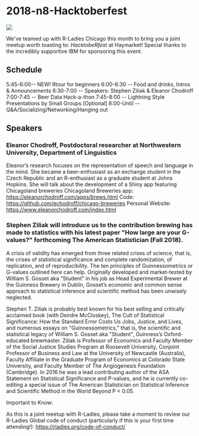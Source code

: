 # 2018-n8-Hacktoberfest
![](https://github.com/Chicago-R-User-Group/2018-n8-Hacktoberfest/tree/master/images)

We've teamed up with R-Ladies Chicago this month to bring you a joint meetup worth toasting to: *HacktobeRfest* at Haymarket! Special thanks to the incredibly supportive IBM for sponsoring this event.

## Schedule
 5:45-6:00-- NEW! Rtour for beginners
 6:00-6:30 -- Food and drinks, Intros & Announcements
 6:30-7:00 -- Speakers: Stephen Ziliak & Eleanor Chodroff
 7:00-7:45 -- Beer Data Hack-a-thon
 7:45-8:00 -- Lightning Style Presentations by Small Groups [Optional]
8:00-Until -- Q&A/Socializing/Networking/Hanging out

## Speakers

### Eleanor Chodroff, Postdoctoral researcher at Northwestern University, Department of Linguistics

Eleanor’s research focuses on the representation of speech and language in the mind. She became a beer-enthusiast as an exchange student in the Czech Republic and an R-enthusiast as a graduate student at Johns Hopkins. She will talk about the development of a Shiny app featuring Chicagoland breweries
Chicagoland Breweries app: https://eleanorchodroff.com/apps/brews.html
Code: https://github.com/echodroff/chicago-breweries
Personal Website: https://www.eleanorchodroff.com/index.html

### Stephen Ziliak will introduce us to the contribution brewing has made to statistics with his latest paper "How large are your G-values?" forthcoming The American Statistician (Fall 2018).
A crisis of validity has emerged from three related crises of science, that is, the crises of statistical significance and complete randomization, of replication, and of reproducibility. The ten principles of Guinnessometrics or G-values outlined here can help. Originally developed and market-tested by William S. Gosset aka “Student” in his job as Head Experimental Brewer at the Guinness Brewery in Dublin, Gosset’s economic and common sense approach to statistical inference and scientific method has been unwisely neglected.

Stephen T. Ziliak is probably best known for his best selling and critically acclaimed book (with Deirdre McCloskey), The Cult of Statistical Significance: How the Standard Error Costs Us Jobs, Justice, and Lives, and numerous essays on "Guinnessometrics," that is, the scientific and statistical legacy of William S. Gosset aka "Student", Guinness’s Oxford-educated brewmaster. Ziliak is Professor of Economics and Faculty Member of the Social Justice Studies Program at Roosevelt University, Conjoint Professor of Business and Law at the University of Newcastle (Australia), Faculty Affiliate in the Graduate Program of Economics at Colorado State University, and Faculty Member of The Angiogenesis Foundation (Cambridge). In 2016 he was a lead contributing author of the ASA Statement on Statistical Significance and P-values, and he is currently co-editing a special issue of The American Statistician on Statistical Inference and Scientific Method in the World Beyond P < 0.05.

Important to Know:

As this is a joint meetup with R-Ladies, please take a moment to review our R-Ladies Global code of conduct (particularly if this is your first time attending!): https://rladies.org/code-of-conduct/